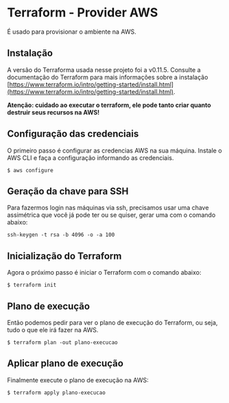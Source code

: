 # Terraform - Provider AWS

É usado para provisionar o ambiente na AWS.

## Instalação
A versão do Terraforma usada nesse projeto foi a v0.11.5. Consulte a documentação do Terraform para mais informações sobre a instalação [https://www.terraform.io/intro/getting-started/install.html](https://www.terraform.io/intro/getting-started/install.html).

**Atenção: cuidado ao executar o terraform, ele pode tanto criar quanto destruir seus recursos na AWS!**


## Configuração das credenciais
O primeiro passo é configurar as credencias AWS na sua máquina. Instale o AWS CLI e faça a configuração informando as credenciais.

```
$ aws configure
```

## Geração da chave para SSH
Para fazermos login nas máquinas via ssh, precisamos usar uma chave assimétrica que você já pode ter ou se quiser, gerar uma com o comando abaixo:

```
ssh-keygen -t rsa -b 4096 -o -a 100
```

## Inicialização do Terraform
Agora o próximo passo é iniciar o Terraform com o comando abaixo:

```
$ terraform init
```

## Plano de execução
Então podemos pedir para ver o plano de execução do Terraform, ou seja, tudo o que ele irá fazer na AWS.

```
$ terraform plan -out plano-execucao
```

## Aplicar plano de execução
Finalmente execute o plano de execução na AWS:

```
$ terraform apply plano-execucao
```